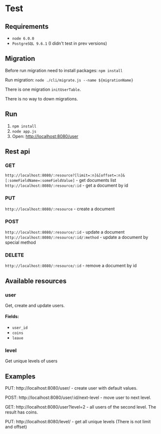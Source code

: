 # Test
## Requirements
+ `node 6.0.0`
+ `PostgreSQL 9.6.1` (I didn't test in prev versions)

## Migration
Before run migration need to install packages: `npm install`

Run migration: `node ./cli/migrate.js --name ${migrationName}`

There is one migration `initUserTable`.

There is no way to down migrations.

## Run
1. `npm install`
2. `node app.js`
3. Open: <http://localhost:8080/user>

## Rest api

### GET
`http://localhost:8080/:resource?[limit=:n]&[offset=:n]&[:someFieldName=:someFieldValue]` - get documents list
`http://localhost:8080/:resource/:id` - get a document by id

### PUT
`http://localhost:8080/:resource` - create a document

### POST
`http://localhost:8080/:resource/:id` - update a document
`http://localhost:8080/:resource/:id/:method` - update a document by special method 

### DELETE
`http://localhost:8080/:resource/:id` - remove a document by id

## Available resources

### user
Get, create and update users.
#### Fields:
* `user_id`
* `coins`
* `leave`

### level
Get unique levels of users

## Examples
PUT: http://localhost:8080/user/ - create user with default values.

POST: http://localhost:8080/user/:id/next-level - move user to next level.

GET: http://localhost:8080/user?level=2 - all users of the second level. The result has coins.

PUT: http://localhost:8080/level/ - get all unique levels (There is not limit and offset)




